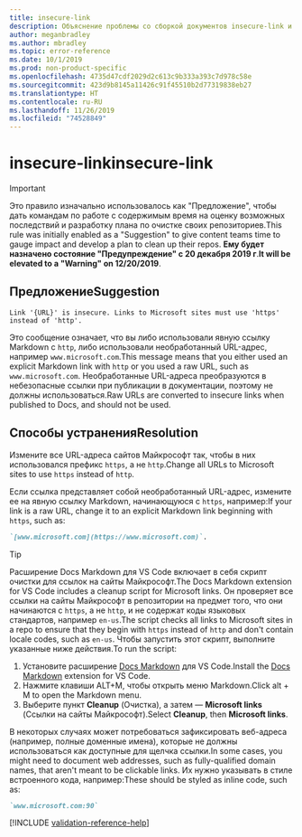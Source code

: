 ```yaml
---
title: insecure-link
description: Объяснение проблемы со сборкой документов insecure-link и способа ее устранения
author: meganbradley
ms.author: mbradley
ms.topic: error-reference
ms.date: 10/1/2019
ms.prod: non-product-specific
ms.openlocfilehash: 4735d47cdf2029d2c613c9b333a393c7d978c58e
ms.sourcegitcommit: 423d9b8145a11426c91f45510b2d77319838eb27
ms.translationtype: HT
ms.contentlocale: ru-RU
ms.lasthandoff: 11/26/2019
ms.locfileid: "74528849"
---
```

# <a name="insecure-link"></a><span data-ttu-id="5aab0-103">insecure-link</span><span class="sxs-lookup"><span data-stu-id="5aab0-103">insecure-link</span></span>

> [!IMPORTANT]
> <span data-ttu-id="5aab0-104">Это правило изначально использовалось как "Предложение", чтобы дать командам по работе с содержимым время на оценку возможных последствий и разработку плана по очистке своих репозиториев.</span><span class="sxs-lookup"><span data-stu-id="5aab0-104">This rule was initially enabled as a "Suggestion" to give content teams time to gauge impact and develop a plan to clean up their repos.</span></span> <span data-ttu-id="5aab0-105">**Ему будет назначено состояние "Предупреждение" с 20 декабря 2019 г**.</span><span class="sxs-lookup"><span data-stu-id="5aab0-105">**It will be elevated to a "Warning" on 12/20/2019**.</span></span>

## <a name="suggestion"></a><span data-ttu-id="5aab0-106">Предложение</span><span class="sxs-lookup"><span data-stu-id="5aab0-106">Suggestion</span></span>

`Link '{URL}' is insecure. Links to Microsoft sites must use 'https' instead of 'http'.`

<span data-ttu-id="5aab0-107">Это сообщение означает, что вы либо использовали явную ссылку Markdown с `http`, либо использовали необработанный URL-адрес, например `www.microsoft.com`.</span><span class="sxs-lookup"><span data-stu-id="5aab0-107">This message means that you either used an explicit Markdown link with `http` or you used a raw URL, such as `www.microsoft.com`.</span></span> <span data-ttu-id="5aab0-108">Необработанные URL-адреса преобразуются в небезопасные ссылки при публикации в документации, поэтому не должны использоваться.</span><span class="sxs-lookup"><span data-stu-id="5aab0-108">Raw URLs are converted to insecure links when published to Docs, and should not be used.</span></span>

## <a name="resolution"></a><span data-ttu-id="5aab0-109">Способы устранения</span><span class="sxs-lookup"><span data-stu-id="5aab0-109">Resolution</span></span>

<span data-ttu-id="5aab0-110">Измените все URL-адреса сайтов Майкрософт так, чтобы в них использовался префикс `https`, а не `http`.</span><span class="sxs-lookup"><span data-stu-id="5aab0-110">Change all URLs to Microsoft sites to use `https` instead of `http`.</span></span>

<span data-ttu-id="5aab0-111">Если ссылка представляет собой необработанный URL-адрес, измените ее на явную ссылку Markdown, начинающуюся с `https`, например:</span><span class="sxs-lookup"><span data-stu-id="5aab0-111">If your link is a raw URL, change it to an explicit Markdown link beginning with `https`, such as:</span></span>

```md
`[www.microsoft.com](https://www.microsoft.com)`.
```

> [!TIP]
> <span data-ttu-id="5aab0-112">Расширение Docs Markdown для VS Code включает в себя скрипт очистки для ссылок на сайты Майкрософт.</span><span class="sxs-lookup"><span data-stu-id="5aab0-112">The Docs Markdown extension for VS Code includes a cleanup script for Microsoft links.</span></span> <span data-ttu-id="5aab0-113">Он проверяет все ссылки на сайты Майкрософт в репозитории на предмет того, что они начинаются с `https`, а не `http`, и не содержат коды языковых стандартов, например `en-us`.</span><span class="sxs-lookup"><span data-stu-id="5aab0-113">The script checks all links to Microsoft sites in a repo to ensure that they begin with `https` instead of `http` and don't contain locale codes, such as `en-us`.</span></span> <span data-ttu-id="5aab0-114">Чтобы запустить этот скрипт, выполните указанные ниже действия.</span><span class="sxs-lookup"><span data-stu-id="5aab0-114">To run the script:</span></span>
>
> 1. <span data-ttu-id="5aab0-115">Установите расширение [Docs Markdown](https://marketplace.visualstudio.com/items?itemName=docsmsft.docs-markdown) для VS Code.</span><span class="sxs-lookup"><span data-stu-id="5aab0-115">Install the [Docs Markdown](https://marketplace.visualstudio.com/items?itemName=docsmsft.docs-markdown) extension for VS Code.</span></span>
> 1. <span data-ttu-id="5aab0-116">Нажмите клавиши ALT+M, чтобы открыть меню Markdown.</span><span class="sxs-lookup"><span data-stu-id="5aab0-116">Click alt + M to open the Markdown menu.</span></span>
> 1. <span data-ttu-id="5aab0-117">Выберите пункт **Cleanup** (Очистка), а затем — **Microsoft links** (Ссылки на сайты Майкрософт).</span><span class="sxs-lookup"><span data-stu-id="5aab0-117">Select **Cleanup**, then **Microsoft links**.</span></span>

<span data-ttu-id="5aab0-118">В некоторых случаях может потребоваться зафиксировать веб-адреса (например, полные доменные имена), которые не должны использоваться как доступные для щелчка ссылки.</span><span class="sxs-lookup"><span data-stu-id="5aab0-118">In some cases, you might need to document web addresses, such as fully-qualified domain names, that aren't meant to be clickable links.</span></span> <span data-ttu-id="5aab0-119">Их нужно указывать в стиле встроенного кода, например:</span><span class="sxs-lookup"><span data-stu-id="5aab0-119">These should be styled as inline code, such as:</span></span>

```md
`www.microsoft.com:90`
```

<!--make sure to add this file to your includes folder and verify the path-->
[!INCLUDE [validation-reference-help](includes/validation-reference-help.md)]
